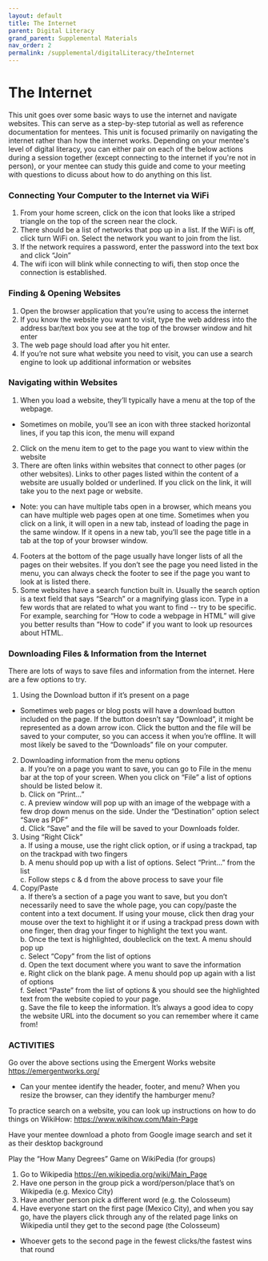 ```yaml
---
layout: default
title: The Internet
parent: Digital Literacy
grand_parent: Supplemental Materials
nav_order: 2
permalink: /supplemental/digitalLiteracy/theInternet
---
```


# The Internet

This unit goes over some basic ways to use the internet and navigate websites. This can serve as a step-by-step tutorial as well as reference documentation for mentees. This unit is focused primarily on navigating the internet rather than how the internet works. Depending on your mentee's level of digital literacy, you can either pair on each of the below actions during a session together (except connecting to the internet if you're not in person), or your mentee can study this guide and come to your meeting with questions to dicuss about how to do anything on this list.

### Connecting Your Computer to the Internet via WiFi

1. From your home screen, click on the icon that looks like a striped triangle on the top of the screen near the clock.
2. There should be a list of networks that pop up in a list. If the WiFi is off, click turn WiFi on. Select the network you want to join from the list.
3. If the network requires a password, enter the password into the text box and click “Join”
4. The wifi icon will blink while connecting to wifi, then stop once the connection is established.

### Finding & Opening Websites

1. Open the browser application that you’re using to access the internet
2. If you know the website you want to visit, type the web address into the address bar/text box you see at the top of the browser window and hit enter
3. The web page should load after you hit enter.
4. If you’re not sure what website you need to visit, you can use a search engine to look up additional information or websites

### Navigating within Websites

1. When you load a website, they’ll typically have a menu at the top of the webpage.

- Sometimes on mobile, you’ll see an icon with three stacked horizontal lines, if you tap this icon, the menu will expand

2. Click on the menu item to get to the page you want to view within the website
3. There are often links within websites that connect to other pages (or other websites). Links to other pages listed within the content of a website are usually bolded or underlined. If you click on the link, it will take you to the next page or website.

- Note: you can have multiple tabs open in a browser, which means you can have multiple web pages open at one time. Sometimes when you click on a link, it will open in a new tab, instead of loading the page in the same window. If it opens in a new tab, you’ll see the page title in a tab at the top of your browser window.

4. Footers at the bottom of the page usually have longer lists of all the pages on their websites. If you don’t see the page you need listed in the menu, you can always check the footer to see if the page you want to look at is listed there.
5. Some websites have a search function built in. Usually the search option is a text field that says “Search” or a magnifying glass icon. Type in a few words that are related to what you want to find -- try to be specific. For example, searching for “How to code a webpage in HTML” will give you better results than “How to code” if you want to look up resources about HTML.

### Downloading Files & Information from the Internet

There are lots of ways to save files and information from the internet. Here are a few options to try.<br>

1. Using the Download button if it’s present on a page

- Sometimes web pages or blog posts will have a download button included on the page. If the button doesn’t say “Download”, it might be represented as a down arrow icon. Click the button and the file will be saved to your computer, so you can access it when you’re offline. It will most likely be saved to the “Downloads” file on your computer.

2. Downloading information from the menu options<br>
   a. If you’re on a page you want to save, you can go to File in the menu bar at the top of your screen. When you click on “File” a list of options should be listed below it.<br>
   b. Click on “Print…”<br>
   c. A preview window will pop up with an image of the webpage with a few drop down menus on the side. Under the “Destination” option select “Save as PDF”<br>
   d. Click “Save” and the file will be saved to your Downloads folder.<br>
3. Using “Right Click”<br>
   a. If using a mouse, use the right click option, or if using a trackpad, tap on the trackpad with two fingers<br>
   b. A menu should pop up with a list of options. Select “Print…” from the list<br>
   c. Follow steps c & d from the above process to save your file<br>
4. Copy/Paste<br>
   a. If there’s a section of a page you want to save, but you don’t necessarily need to save the whole page, you can copy/paste the content into a text document. If using your mouse, click then drag your mouse over the text to highlight it or if using a trackpad press down with one finger, then drag your finger to highlight the text you want.<br>
   b. Once the text is highlighted, doubleclick on the text. A menu should pop up<br>
   c. Select “Copy” from the list of options<br>
   d. Open the text document where you want to save the information<br>
   e. Right click on the blank page. A menu should pop up again with a list of options<br>
   f. Select “Paste” from the list of options & you should see the highlighted text from the website copied to your page.<br>
   g. Save the file to keep the information. It’s always a good idea to copy the website URL into the document so you can remember where it came from!<br>

### ACTIVITIES

Go over the above sections using the Emergent Works website <a href="https://emergentworks.org/" target="_blank" class="external">https://emergentworks.org/</a><br>

- Can your mentee identify the header, footer, and menu? When you resize the browser, can they identify the hamburger menu?

To practice search on a website, you can look up instructions on how to do things on WikiHow: <a href="https://www.wikihow.com/Main-Page" target="_blank" class="external">https://www.wikihow.com/Main-Page</a>

Have your mentee download a photo from Google image search and set it as their desktop background

Play the “How Many Degrees” Game on WikiPedia (for groups)

1. Go to Wikipedia https://en.wikipedia.org/wiki/Main_Page
2. Have one person in the group pick a word/person/place that’s on Wikipedia (e.g. Mexico City)
3. Have another person pick a different word (e.g. the Colosseum)
4. Have everyone start on the first page (Mexico City), and when you say go, have the players click through any of the related page links on Wikipedia until they get to the second page (the Colosseum)

- Whoever gets to the second page in the fewest clicks/the fastest wins that round
